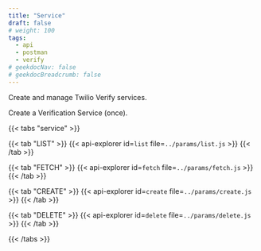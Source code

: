 ```yaml
---
title: "Service"
draft: false
# weight: 100
tags:
  - api
  - postman
  - verify
# geekdocNav: false
# geekdocBreadcrumb: false
---
```


Create and manage Twilio Verify services.

Create a Verification Service (once).

{{< tabs "service" >}}

{{< tab "LIST" >}}
{{< api-explorer id=`list` file=`../params/list.js` >}}
{{< /tab >}}

{{< tab "FETCH" >}}
{{< api-explorer id=`fetch` file=`../params/fetch.js` >}}
{{< /tab >}}

{{< tab "CREATE" >}}
{{< api-explorer id=`create` file=`../params/create.js` >}}
{{< /tab >}}

{{< tab "DELETE" >}}
{{< api-explorer id=`delete` file=`../params/delete.js` >}}
{{< /tab >}}

{{< /tabs >}}
